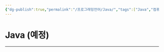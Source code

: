 ```yaml
---
{"dg-publish":true,"permalink":"/프로그래밍언어/Java/","tags":["Java","컴퓨터언어"],"created":"2024-02-06T20:34:26.244+09:00","updated":"2024-02-16T16:09:14.870+09:00"}
---
```



# Java (예정)

---
